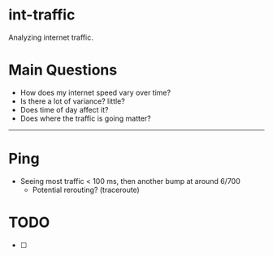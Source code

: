 # int-traffic
Analyzing internet traffic.

# Main Questions
- How does my internet speed vary over time?
- Is there a lot of variance? little?
- Does time of day affect it?
- Does where the traffic is going matter?

---

# Ping

- Seeing most traffic < 100 ms, then another bump at around 6/700
  - Potential rerouting? (traceroute)

# TODO

- [ ] 
